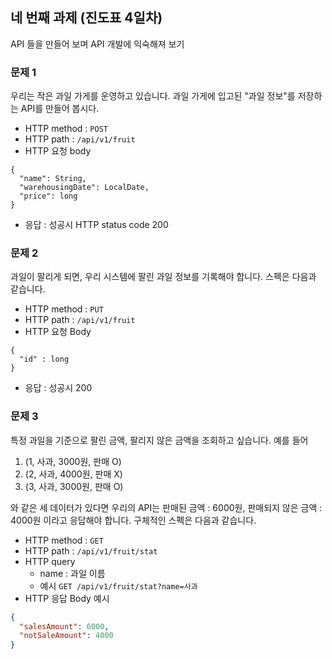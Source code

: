 ## 네 번째 과제 (진도표 4일차)
API 들을 만들어 보며 API 개발에 익숙해져 보기

### 문제 1
우리는 작은 과일 가게를 운영하고 있습니다. 과일 가게에 입고된 "과일 정보"를 저장하는 API를 만들어 봅시다.
- HTTP method : `POST`
- HTTP path : `/api/v1/fruit`
- HTTP 요청 body
```
{
  "name": String, 
  "warehousingDate": LocalDate,
  "price": long
}
```
- 응답 : 성공시 HTTP status code 200

### 문제 2
과일이 팔리게 되면, 우리 시스템에 팔린 과일 정보를 기록해야 합니다. 스펙은 다음과 같습니다.
- HTTP method : `PUT`
- HTTP path : `/api/v1/fruit`
- HTTP 요청 Body
```
{
  "id" : long
}
```
- 응답 : 성공시 200

### 문제 3
특정 과일을 기준으로 팔린 금액, 팔리지 않은 금액을 조회하고 싶습니다. 
예를 들어
1. (1, 사과, 3000원, 판매 O)
2. (2, 사과, 4000원, 판매 X)
3. (3, 사과, 3000원, 판매 O)

와 같은 세 데이터가 있다면 우리의 API는 판매된 금액 : 6000원, 판매되지 않은 금액 : 4000원 이라고 응답해야 합니다.
구체적인 스펙은 다음과 같습니다.
- HTTP method : `GET`
- HTTP path : `/api/v1/fruit/stat`
- HTTP query
  - name : 과일 이름
  - 예시 `GET /api/v1/fruit/stat?name=사과`
- HTTP 응답 Body 예시
```json
{
  "salesAmount": 6000,
  "notSaleAmount": 4000
}
```